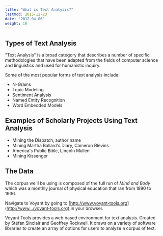 ```yaml
---
title: "What is Text Analysis?"
lastmod: 2015-12-23
date: "2012-04-06"
weight: 10
---
```


## Types of Text Analysis
"Text Analysis" is a broad category that describes a number of specific methodologies that have been adapted from the fields of computer science and linguistics and used for humanistic inquiry.

Some of the most popular forms of text analysis include:

* N-Grams
* Topic Modeling
* Sentiment Analysis
* Named Entity Recognition
* Word Embedded Models

## Examples of Scholarly Projects Using Text Analysis
* Mining the Dispatch, author name
* Mining Martha Ballard's Diary, Cameron Blevins
* America's Public Bible, Lincoln Mullen
* Mining Kissenger





## The Data
The corpus we'll be using is composed of the full run of _Mind and Body_ which was a monthly journal of physical education that ran from 1890 to 1936.

Navigate to Voyant by going to [http://www.voyant-tools.org](http://www.../voyant-tools.org) in your browser.


Voyant Tools provides a web based environment for text analysis. Created by Stéfan Sinclair and Geoffrey Rockwell. It draws on a variety of software libraries to create an array of options for users to analyze a corpus of text.
